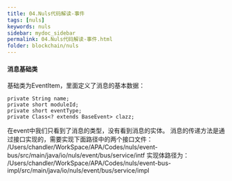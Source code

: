 ```yaml
---
title: 04.Nuls代码解读-事件
tags: [nuls]
keywords: nuls
sidebar: mydoc_sidebar
permalink: 04.Nuls代码解读-事件.html
folder: blockchain/nuls
---
```


#### 消息基础类
基础类为EventItem，里面定义了消息的基本数据：
```
private String name;
private short moduleId;
private short eventType;
private Class<? extends BaseEvent> clazz;
```
在event中我们只看到了消息的类型，没有看到消息的实体。
消息的传递方法是通过接口实现的，需要实现下面路径中的两个接口文件：
/Users/chandler/WorkSpace/APA/Codes/nuls/event-bus/src/main/java/io/nuls/event/bus/service/intf
实现体路径为：
/Users/chandler/WorkSpace/APA/Codes/nuls/event-bus-impl/src/main/java/io/nuls/event/bus/service/impl


